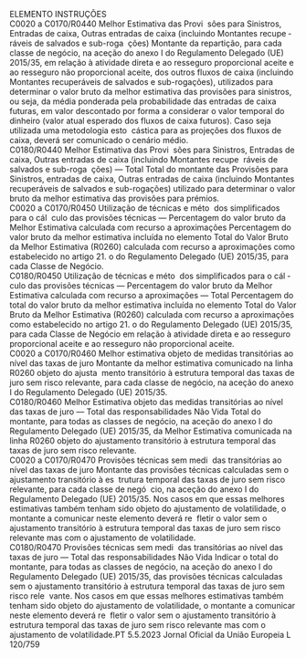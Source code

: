  
ELEMENTO  INSTRUÇÕES  
C0020 a 
C0170/R0440  Melhor Estimativa das Provi ­
sões para Sinistros, Entradas de 
caixa, Outras entradas de caixa 
(incluindo Montantes recupe ­
ráveis de salvados e sub-roga ­
ções)  Montante da repartição, para cada classe de negócio, na aceção do anexo I do 
Regulamento Delegado (UE) 2015/35, em relação à atividade direta e ao resseguro 
proporcional aceite e ao resseguro não proporcional aceite, dos outros fluxos de 
caixa (incluindo Montantes recuperáveis de salvados e sub-rogações), utilizados 
para determinar o valor bruto da melhor estimativa das provisões para sinistros, 
ou seja, da média ponderada pela probabilidade das entradas de caixa futuras, em 
valor descontado por forma a considerar o valor temporal do dinheiro (valor atual 
esperado dos fluxos de caixa futuros). Caso seja utilizada uma metodologia esto ­
cástica para as projeções dos fluxos de caixa, deverá ser comunicado o cenário 
médio.  
C0180/R0440  Melhor Estimativa das Provi ­
sões para Sinistros, Entradas de 
caixa, Outras entradas de caixa 
(incluindo Montantes recupe ­
ráveis de salvados e sub-roga ­
ções) — Total  Total do montante das Provisões para Sinistros, entradas de caixa, Outras entradas 
de caixa (incluindo Montantes recuperáveis de salvados e sub-rogações) utilizado 
para determinar o valor bruto da melhor estimativa das provisões para prémios.  
C0020 a 
C0170/R0450  Utilização de técnicas e méto ­
dos simplificados para o cál ­
culo das provisões técnicas — 
Percentagem do valor bruto da 
Melhor Estimativa calculada 
com recurso a aproximações  Percentagem do valor bruto da melhor estimativa incluída no elemento Total do 
Valor Bruto da Melhor Estimativa (R0260) calculada com recurso a aproximações 
como estabelecido no artigo 21.  o do Regulamento Delegado (UE) 2015/35, para 
cada Classe de Negócio.  
C0180/R0450  Utilização de técnicas e méto ­
dos simplificados para o cál ­
culo das provisões técnicas — 
Percentagem do valor bruto da 
Melhor Estimativa calculada 
com recurso a aproximações 
— Total  Percentagem do total do valor bruto da melhor estimativa incluída no elemento 
Total do Valor Bruto da Melhor Estimativa (R0260) calculada com recurso a 
aproximações como estabelecido no artigo 21.  o do Regulamento Delegado (UE) 
2015/35, para cada Classe de Negócio em relação à atividade direta e ao resseguro 
proporcional aceite e ao resseguro não proporcional aceite.  
C0020 a 
C0170/R0460  Melhor estimativa objeto de 
medidas transitórias ao nível 
das taxas de juro  Montante da melhor estimativa comunicado na linha R0260 objeto do ajusta ­
mento transitório à estrutura temporal das taxas de juro sem risco relevante, para 
cada classe de negócio, na aceção do anexo I do Regulamento Delegado (UE) 
2015/35.  
C0180/R0460  Melhor Estimativa objeto das 
medidas transitórias ao nível 
das taxas de juro — Total das 
responsabilidades Não Vida  Total do montante, para todas as classes de negócio, na aceção do anexo I do 
Regulamento Delegado (UE) 2015/35, da Melhor Estimativa comunicada na linha 
R0260 objeto do ajustamento transitório à estrutura temporal das taxas de juro 
sem risco relevante.  
C0020 a 
C0170/R0470  Provisões técnicas sem medi ­
das transitórias ao nível das 
taxas de juro  Montante das provisões técnicas calculadas sem o ajustamento transitório à es ­
trutura temporal das taxas de juro sem risco relevante, para cada classe de negó ­
cio, na aceção do anexo I do Regulamento Delegado (UE) 2015/35. 
Nos casos em que essas melhores estimativas também tenham sido objeto do 
ajustamento de volatilidade, o montante a comunicar neste elemento deverá re ­
fletir o valor sem o ajustamento transitório à estrutura temporal das taxas de juro 
sem risco relevante mas com o ajustamento de volatilidade.  
C0180/R0470  Provisões técnicas sem medi ­
das transitórias ao nível das 
taxas de juro — Total das 
responsabilidades Não Vida  Indicar o total do montante, para todas as classes de negócio, na aceção do anexo 
I do Regulamento Delegado (UE) 2015/35, das provisões técnicas calculadas sem 
o ajustamento transitório à estrutura temporal das taxas de juro sem risco rele ­
vante. 
Nos casos em que essas melhores estimativas também tenham sido objeto do 
ajustamento de volatilidade, o montante a comunicar neste elemento deverá re ­
fletir o valor sem o ajustamento transitório à estrutura temporal das taxas de juro 
sem risco relevante mas com o ajustamento de volatilidade.PT  5.5.2023 Jornal Oficial da União Europeia L 120/759